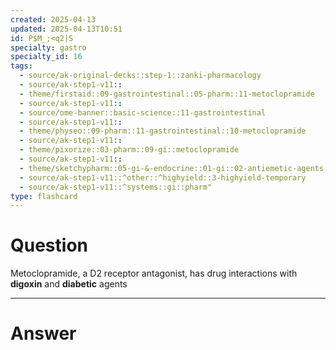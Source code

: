 ```yaml
---
created: 2025-04-13
updated: 2025-04-13T10:51
id: P$M_;<q2|S
specialty: gastro
specialty_id: 16
tags:
  - source/ak-original-decks::step-1::zanki-pharmacology
  - source/ak-step1-v11::
  - theme/firstaid::09-gastrointestinal::05-pharm::11-metoclopramide
  - source/ak-step1-v11::
  - source/ome-banner::basic-science::11-gastrointestinal
  - source/ak-step1-v11::
  - theme/physeo::09-pharm::11-gastrointestinal::10-metoclopramide
  - source/ak-step1-v11::
  - theme/pixorize::03-pharm::09-gi::metoclopramide
  - source/ak-step1-v11::
  - theme/sketchypharm::05-gi-&-endocrine::01-gi::02-antiemetic-agents
  - source/ak-step1-v11::^other::^highyield::3-highyield-temporary
  - source/ak-step1-v11::^systems::gi::pharm"
type: flashcard
---
```


# Question
Metoclopramide, a D2 receptor antagonist, has drug interactions with **digoxin** and **diabetic** agents

---

# Answer
